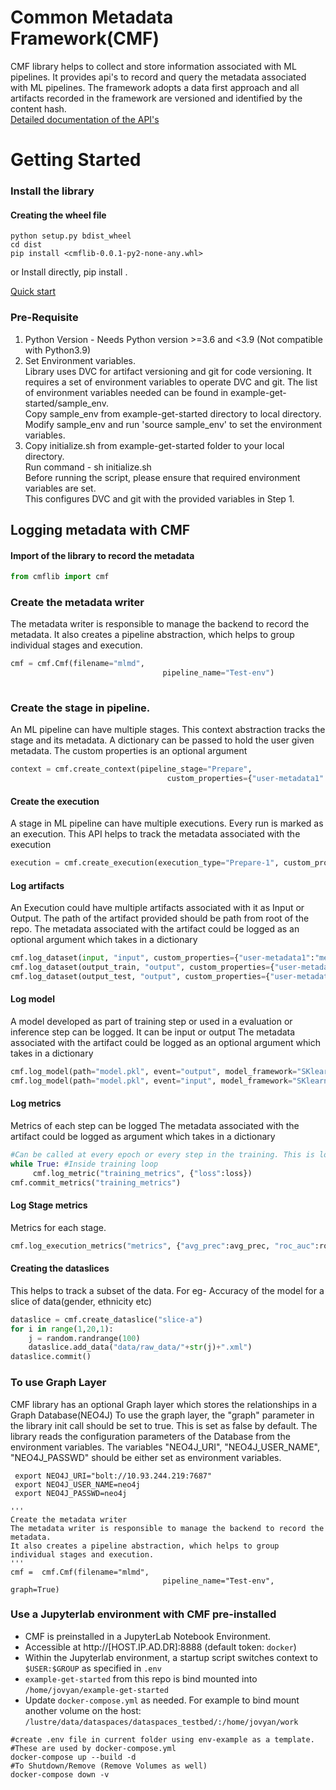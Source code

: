 # Common Metadata Framework(CMF)
CMF library helps to collect and store information associated with  ML pipelines. 
It provides  api's to record  and query the metadata associated with ML pipelines.
The framework adopts a data first approach and all artifacts recorded in the framework are versioned and identified by the content hash.<br>
[Detailed documentation of the API's](docs/API.md)

# Getting Started
### Install the library

#### Creating the wheel file

```
python setup.py bdist_wheel
cd dist
pip install <cmflib-0.0.1-py2-none-any.whl>

```
or Install directly,
pip install .

[Quick start](examples/example-get-started/README.md)
### Pre-Requisite
1. Python Version - Needs Python version >=3.6 and <3.9 (Not compatible with Python3.9)<br>
2. Set Environment variables.<br>
   Library uses DVC for artifact versioning and git for code versioning. It requires a set of environment variables to operate DVC and git. The list of environment           variables needed can be found in example-get-started/sample_env.<br>
   Copy sample_env from example-get-started directory to local directory.
   Modify sample_env and run 'source sample_env' to set the environment variables.<br>
3. Copy initialize.sh from example-get-started folder to your local directory.<br>
   Run command - sh initialize.sh <br>
   Before running the script, please ensure that required environment variables are set.<br>
   This configures DVC and git with the provided variables in Step 1.<br> 
   

## Logging metadata with CMF
#### Import of the library to record the metadata
```python
from cmflib import cmf

```

### Create the metadata writer
The metadata writer is responsible to manage the backend to record the metadata.
It also creates a pipeline abstraction, which helps to group individual stages and execution.
```python
cmf = cmf.Cmf(filename="mlmd",
                                  pipeline_name="Test-env")                        
                                  
```
### Create the stage in pipeline.
An ML pipeline can have multiple stages. This context abstraction tracks the stage and its metadata.
A dictionary can be passed to hold the user given metadata. The custom properties is an optional argument
 ```python
context = cmf.create_context(pipeline_stage="Prepare",
                                    custom_properties={"user-metadata1":"metadata_value"})
```

#### Create the execution
A stage in ML pipeline can have multiple executions. Every run is marked as an execution.
This API helps to track the metadata associated with the execution
```python
execution = cmf.create_execution(execution_type="Prepare-1", custom_properties = {"user-metadata1":"metadata_value"})
```
#### Log  artifacts
An Execution could have multiple artifacts associated with it as Input or Output. The path of the artifact provided should be path from root of the repo. 
The metadata associated with the artifact could be logged as an optional argument which takes in a dictionary
```python
cmf.log_dataset(input, "input", custom_properties={"user-metadata1":"metadata_value"})
cmf.log_dataset(output_train, "output", custom_properties={"user-metadata1":"metadata_value"})
cmf.log_dataset(output_test, "output", custom_properties={"user-metadata1":"metadata_value"})
```
#### Log model
A model developed as part of training step or used in a evaluation or inference step can be logged. It can be input or output 
The metadata associated with the artifact could be logged as an optional argument which takes in a dictionary
```python
cmf.log_model(path="model.pkl", event="output", model_framework="SKlearn", model_type="RandomForestClassifier", model_name="RandomForestClassifier:default" )
cmf.log_model(path="model.pkl", event="input", model_framework="SKlearn", model_type="RandomForestClassifier", model_name="RandomForestClassifier:default" )
```
#### Log metrics
Metrics of each step can be logged 
The metadata associated with the artifact could be logged as argument which takes in a dictionary
```python
#Can be called at every epoch or every step in the training. This is logged to a parquet file and commited at the commit stage.
while True: #Inside training loop
     cmf.log_metric("training_metrics", {"loss":loss}) 
cmf.commit_metrics("training_metrics")
```
#### Log Stage metrics
Metrics for each stage.
```python
cmf.log_execution_metrics("metrics", {"avg_prec":avg_prec, "roc_auc":roc_auc})
```
#### Creating the dataslices 
This helps to track a subset of the data. For eg- Accuracy of the model for a slice of data(gender, ethnicity etc)
```python
dataslice = cmf.create_dataslice("slice-a")
for i in range(1,20,1):
    j = random.randrange(100)
    dataslice.add_data("data/raw_data/"+str(j)+".xml")
dataslice.commit()
```
### To use Graph Layer 
CMF library has an optional Graph layer which stores the relationships in a Graph Database(NEO4J)
To use the graph layer, the "graph" parameter in the library init call should be set to true. This is set as false by default.
The library reads the configuration parameters of the Database from the environment variables. 
The  variables "NEO4J_URI", "NEO4J_USER_NAME", "NEO4J_PASSWD" should be either set as environment variables.

```
 export NEO4J_URI="bolt://10.93.244.219:7687"
 export NEO4J_USER_NAME=neo4j
 export NEO4J_PASSWD=neo4j
 
'''
Create the metadata writer
The metadata writer is responsible to manage the backend to record the metadata.
It also creates a pipeline abstraction, which helps to group individual stages and execution.
'''
cmf =  cmf.Cmf(filename="mlmd",
                                  pipeline_name="Test-env", graph=True)

```

### Use a Jupyterlab environment with CMF pre-installed
- CMF is preinstalled in a JupyterLab Notebook Environment.
- Accessible at http://[HOST.IP.AD.DR]:8888 (default token: `docker`)
- Within the Jupyterlab environment, a startup script switches context to `$USER:$GROUP` as specified in `.env`
- `example-get-started` from this repo is bind mounted into `/home/jovyan/example-get-started`
- Update `docker-compose.yml` as needed. For example to bind mount another volume on the host: `/lustre/data/dataspaces/dataspaces_testbed/:/home/jovyan/work`

```
#create .env file in current folder using env-example as a template. #These are used by docker-compose.yml
docker-compose up --build -d
#To Shutdown/Remove (Remove Volumes as well)
docker-compose down -v
```
